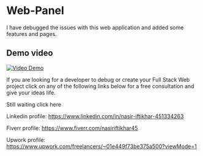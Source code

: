 # Web-Panel
I have debugged the issues with this web application and added some features and pages.

## Demo video
[![Video Demo](https://img.youtube.com/vi/SV6co-cT-JM/0.jpg)](https://www.youtube.com/watch?v=SV6co-cT-JM)

If you are looking for a developer to debug or create your Full Stack Web project click on any of the following links below for a free consultation and give your ideas life.

Still waiting click here

Linkedin profile: https://www.linkedin.com/in/nasir-iftikhar-451334263

Fiverr profile: https://www.fiverr.com/nasiriftikhar45

Upwork profile: https://www.upwork.com/freelancers/~01e449f73be375a500?viewMode=1
